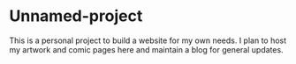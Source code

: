 # Unnamed-project

This is a personal project to build a website for my own needs. I plan to host my artwork and comic pages here and maintain a blog for general updates.